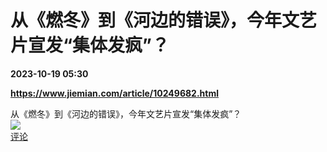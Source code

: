 # 从《燃冬》到《河边的错误》，今年文艺片宣发“集体发疯”？

**2023-10-19 05:30**

**https://www.jiemian.com/article/10249682.html**

从《燃冬》到《河边的错误》，今年文艺片宣发“集体发疯”？  
![](https://img3.chouti.com/CHOUTI_20231019/1FD377C61550451A9B224337AE2CCEF8_W1034H1034.jpeg)  
[评论](https://m.chouti.com/link/40334378)